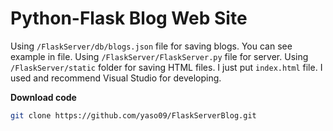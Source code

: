 # Python-Flask Blog Web Site

Using `/FlaskServer/db/blogs.json` file for saving blogs. You can see example in file. Using `/FlaskServer/FlaskServer.py` file for server. Using `/FlaskServer/static` folder for saving HTML files. I just put `index.html` file. I used and recommend Visual Studio for developing.

**Download code**

```bash
git clone https://github.com/yaso09/FlaskServerBlog.git
```
